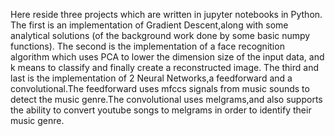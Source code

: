 Here reside three projects which are written in jupyter notebooks in Python.
The first is an implementation of Gradient Descent,along with some analytical solutions (of the background work done by some basic numpy
functions).
The second is the implementation of a face recognition algorithm which uses PCA to lower the dimension size of the input data,
and k means to classify and finally create a reconstructed image.
The third and last is the implementation of 2 Neural Networks,a feedforward and a convolutional.The feedforward uses mfccs signals from
music sounds to detect the music genre.The convolutional uses melgrams,and also supports the ability to convert youtube songs to melgrams in order
to identify their music genre.
